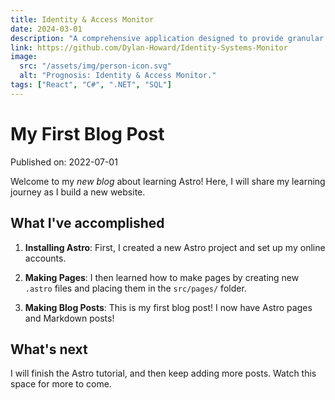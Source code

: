 ```yaml
---
title: Identity & Access Monitor
date: 2024-03-01
description: "A comprehensive application designed to provide granular visibility and control over user identities across multiple systems."
link: https://github.com/Dylan-Howard/Identity-Systems-Monitor
image:
  src: "/assets/img/person-icon.svg"
  alt: "Prognosis: Identity & Access Monitor."
tags: ["React", "C#", ".NET", "SQL"]
---
```


# My First Blog Post

Published on: 2022-07-01

Welcome to my _new blog_ about learning Astro! Here, I will share my learning journey as I build a new website.

## What I've accomplished

1. **Installing Astro**: First, I created a new Astro project and set up my online accounts.

2. **Making Pages**: I then learned how to make pages by creating new `.astro` files and placing them in the `src/pages/` folder.

3. **Making Blog Posts**: This is my first blog post! I now have Astro pages and Markdown posts!

## What's next

I will finish the Astro tutorial, and then keep adding more posts. Watch this space for more to come.
